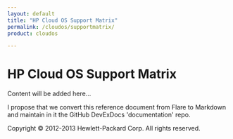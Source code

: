 ```yaml
---
layout: default
title: "HP Cloud OS Support Matrix"
permalink: /cloudos/supportmatrix/
product: cloudos

---
```


# HP Cloud OS Support Matrix

Content will be added here...

I propose that we convert this reference document from Flare to Markdown and maintain in it the GitHub DevExDocs 'documentation' repo. 

Copyright &copy; 2012-2013 Hewlett-Packard Corp. All rights reserved.


